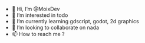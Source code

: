 - 👋 Hi, I’m @MoixDev
- 👀 I’m interested in todo
- 🌱 I’m currently learning gdscript, godot, 2d graphics
- 💞️ I’m looking to collaborate on nada
- 📫 How to reach me ?

<!---
MoixDev/MoixDev is a ✨ special ✨ repository because its `README.md` (this file) appears on your GitHub profile.
You can click the Preview link to take a look at your changes.
--->
